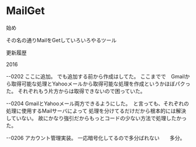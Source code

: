 # MailGet
始め

その名の通りMailをGetしていろいろやるツール

更新履歴

2016

--0202
ここに追加。
でも追加する前から作成はしてた。
ここまでで　Gmailから取得可能な処理とYahooメールから取得可能な処理を作成というかほぼパクった。
それぞれもう片方からは取得できないので困っていた。

--0204
GmailとYahooメール両方できるようにした。　と言っても、それぞれの処理に使用するMailサーバによって
処理を分けてるだけだから根本的には解決していない。
故にかなり強引だからもっとコードの少ない方法で処理したかった。

--0206
アカウント管理実装。
一応暗号化してるので多分ばれない　　多分。



